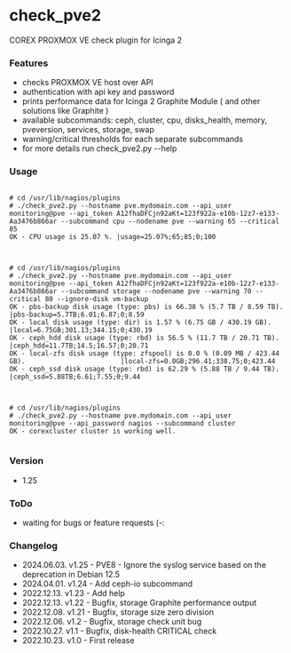 
# check_pve2

COREX PROXMOX VE check plugin for Icinga 2
 
### Features
 - checks PROXMOX VE host over API
 - authentication with api key and password
 - prints performance data for Icinga 2 Graphite Module ( and other solutions like Graphite )
 - available subcommands: ceph, cluster, cpu, disks_health, memory, pveversion, services, storage, swap
 - warning/critical thresholds for each separate subcommands
 - for more details run check_pve2.py --help

### Usage

<pre><code>
# cd /usr/lib/nagios/plugins
# ./check_pve2.py --hostname pve.mydomain.com --api_user monitoring@pve --api_token A12fhaDFCjn92aKt=123f922a-e10b-12z7-e133-Aa3476b866ar --subcommand cpu --nodename pve --warning 65 --critical 85
OK - CPU usage is 25.07 %. |usage=25.07%;65;85;0;100

</code></pre>

<pre><code>
# cd /usr/lib/nagios/plugins
# ./check_pve2.py --hostname pve.mydomain.com --api_user monitoring@pve --api_token A12fhaDFCjn92aKt=123f922a-e10b-12z7-e133-Aa3476b866ar --subcommand storage --nodename pve --warning 70 --critical 80 --ignore-disk vm-backup
OK - pbs-backup disk usage (type: pbs) is 66.38 % (5.7 TB / 8.59 TB).                        |pbs-backup=5.7TB;6.01;6.87;0;8.59
OK - local disk usage (type: dir) is 1.57 % (6.75 GB / 430.19 GB).                        |local=6.75GB;301.13;344.15;0;430.19
OK - ceph_hdd disk usage (type: rbd) is 56.5 % (11.7 TB / 20.71 TB).                        |ceph_hdd=11.7TB;14.5;16.57;0;20.71
OK - local-zfs disk usage (type: zfspool) is 0.0 % (0.09 MB / 423.44 GB).                        |local-zfs=0.0GB;296.41;338.75;0;423.44
OK - ceph_ssd disk usage (type: rbd) is 62.29 % (5.88 TB / 9.44 TB).                        |ceph_ssd=5.88TB;6.61;7.55;0;9.44

</code></pre>


<pre><code>
# cd /usr/lib/nagios/plugins
# ./check_pve2.py --hostname pve.mydomain.com --api_user monitoring@pve --api_password nagios --subcommand cluster
OK - corexcluster cluster is working well.

</code></pre>

### Version

 - 1.25

### ToDo

 - waiting for bugs or feature requests (-:

### Changelog
 
- 2024.06.03. v1.25  - PVE8 - Ignore the syslog service based on the deprecation in Debian 12.5
- 2024.04.01. v1.24  - Add ceph-io subcommand
- 2022.12.13. v1.23  - Add help
- 2022.12.13. v1.22  - Bugfix, storage Graphite performance output
- 2022.12.08. v1.21  - Bugfix, storage size zero division
- 2022.12.06. v1.2  - Bugfix, storage check unit bug
- 2022.10.27. v1.1  - Bugfix, disk-health CRITICAL check
- 2022.10.23. v1.0  - First release

